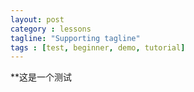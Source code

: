 ```yaml
---
layout: post
category : lessons
tagline: "Supporting tagline"
tags : [test, beginner, demo, tutorial]
---
```

**这是一个测试
